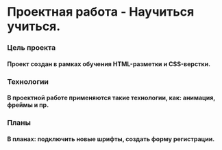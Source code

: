 # Проектная работа - Научиться учиться.

### Цель проекта

#### Проект создан в рамках обучения HTML-разметки и CSS-верстки.

### Технологии

#### В проектной работе применяются такие технологии, как: анимация, фреймы и пр.

### Планы

#### В планах: подключить новые шрифты, создать форму регистрации.
